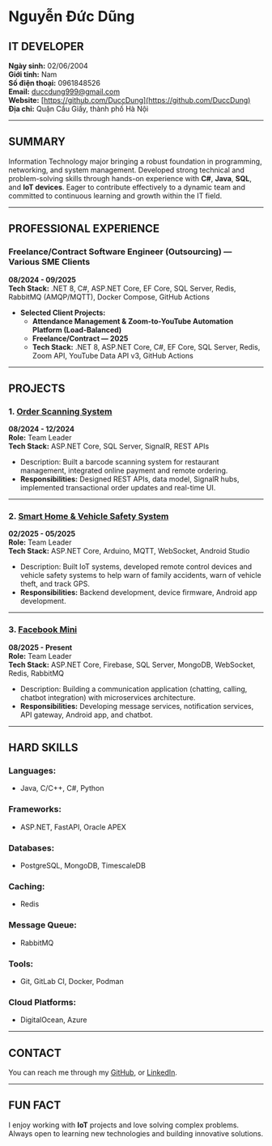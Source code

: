 # Nguyễn Đức Dũng

## IT DEVELOPER

**Ngày sinh:** 02/06/2004  
**Giới tính:** Nam  
**Số điện thoại:** 0961848526  
**Email:** [duccdung999@gmail.com](mailto:duccdung999@gmail.com)  
**Website:** [https://github.com/DuccDung](https://github.com/DuccDung)  
**Địa chỉ:** Quận Cầu Giấy, thành phố Hà Nội

---

## SUMMARY

Information Technology major bringing a robust foundation in programming, networking, and system management. Developed strong technical and problem-solving skills through hands-on experience with **C#**, **Java**, **SQL**, and **IoT devices**. Eager to contribute effectively to a dynamic team and committed to continuous learning and growth within the IT field.

---

## PROFESSIONAL EXPERIENCE

### Freelance/Contract Software Engineer (Outsourcing) — Various SME Clients  
**08/2024 - 09/2025**  
**Tech Stack:** .NET 8, C#, ASP.NET Core, EF Core, SQL Server, Redis, RabbitMQ (AMQP/MQTT), Docker Compose, GitHub Actions

- **Selected Client Projects:**
  - **Attendance Management & Zoom-to-YouTube Automation Platform (Load-Balanced)**
  - **Freelance/Contract — 2025**
  - **Tech Stack:** .NET 8, ASP.NET Core, C#, EF Core, SQL Server, Redis, Zoom API, YouTube Data API v3, GitHub Actions

---

## PROJECTS

### 1. [**Order Scanning System**](https://youtu.be/uBm3j81aT8A)  
**08/2024 - 12/2024**  
**Role:** Team Leader  
**Tech Stack:** ASP.NET Core, SQL Server, SignalR, REST APIs  
- Description: Built a barcode scanning system for restaurant management, integrated online payment and remote ordering.  
- **Responsibilities:** Designed REST APIs, data model, SignalR hubs, implemented transactional order updates and real-time UI.

---

### 2. [**Smart Home & Vehicle Safety System**](https://youtu.be/1-zKFJuMFC8)  
**02/2025 - 05/2025**  
**Role:** Team Leader  
**Tech Stack:** ASP.NET Core, Arduino, MQTT, WebSocket, Android Studio  
- Description: Built IoT systems, developed remote control devices and vehicle safety systems to help warn of family accidents, warn of vehicle theft, and track GPS.  
- **Responsibilities:** Backend development, device firmware, Android app development.

---

### 3. [**Facebook Mini**](#)  
**08/2025 - Present**  
**Role:** Team Leader  
**Tech Stack:** ASP.NET Core, Firebase, SQL Server, MongoDB, WebSocket, Redis, RabbitMQ  
- Description: Building a communication application (chatting, calling, chatbot integration) with microservices architecture.  
- **Responsibilities:** Developing message services, notification services, API gateway, Android app, and chatbot.

---

## HARD SKILLS

### **Languages:**
- Java, C/C++, C#, Python

### **Frameworks:**
- ASP.NET, FastAPI, Oracle APEX

### **Databases:**
- PostgreSQL, MongoDB, TimescaleDB

### **Caching:**
- Redis

### **Message Queue:**
- RabbitMQ

### **Tools:**
- Git, GitLab CI, Docker, Podman

### **Cloud Platforms:**
- DigitalOcean, Azure

---

## CONTACT

You can reach me through my [GitHub](https://github.com/DuccDung), or [LinkedIn](https://linkedin.com/in/ducdung).

---

## FUN FACT

I enjoy working with **IoT** projects and love solving complex problems. Always open to learning new technologies and building innovative solutions.
